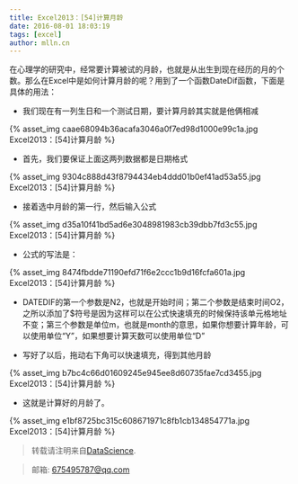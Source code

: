 ```yaml
---
title: Excel2013：[54]计算月龄
date: 2016-08-01 18:03:19
tags: [excel]
author: mlln.cn
---
```

在心理学的研究中，经常要计算被试的月龄，也就是从出生到现在经历的月的个数。那么在Excel中是如何计算月龄的呢？用到了一个函数DateDif函数，下面是具体的用法：

- 我们现在有一列生日和一个测试日期，要计算月龄其实就是他俩相减

{% asset_img caae68094b36acafa3046a0f7ed98d1000e99c1a.jpg Excel2013：[54]计算月龄 %}

- 首先，我们要保证上面这两列数据都是日期格式

{% asset_img 9304c888d43f8794434eb4ddd01b0ef41ad53a55.jpg Excel2013：[54]计算月龄 %}

- 接着选中月龄的第一行，然后输入公式

{% asset_img d35a10f41bd5ad6e3048981983cb39dbb7fd3c55.jpg Excel2013：[54]计算月龄 %}

- 公式的写法是：

{% asset_img 8474fbdde71190efd71f6e2ccc1b9d16fcfa601a.jpg Excel2013：[54]计算月龄 %}

- DATEDIF的第一个参数是N2，也就是开始时间；第二个参数是结束时间O2，之所以添加了$符号是因为这样可以在公式快速填充的时候保持该单元格地址不变；第三个参数是单位m，也就是month的意思，如果你想要计算年龄，可以使用单位“Y”，如果想要计算天数可以使用单位“D”

- 写好了以后，拖动右下角可以快速填充，得到其他月龄

{% asset_img b7bc4c66d01609245e945ee8d60735fae7cd3455.jpg Excel2013：[54]计算月龄 %}

- 这就是计算好的月龄了。

{% asset_img e1bf8725bc315c608671971c8fb1cb134854771a.jpg Excel2013：[54]计算月龄 %}

> 转载请注明来自[DataScience](http://mlln.cn).

> 邮箱: 675495787@qq.com 

